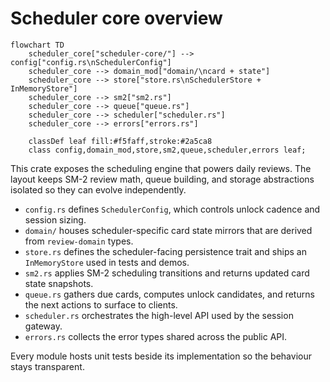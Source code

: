 # Scheduler core overview

```mermaid
flowchart TD
    scheduler_core["scheduler-core/"] --> config["config.rs\nSchedulerConfig"]
    scheduler_core --> domain_mod["domain/\ncard + state"]
    scheduler_core --> store["store.rs\nSchedulerStore + InMemoryStore"]
    scheduler_core --> sm2["sm2.rs"]
    scheduler_core --> queue["queue.rs"]
    scheduler_core --> scheduler["scheduler.rs"]
    scheduler_core --> errors["errors.rs"]

    classDef leaf fill:#f5faff,stroke:#2a5ca8
    class config,domain_mod,store,sm2,queue,scheduler,errors leaf;
```

This crate exposes the scheduling engine that powers daily reviews. The layout keeps SM-2 review math, queue building, and storage abstractions isolated so they can evolve independently.

* `config.rs` defines `SchedulerConfig`, which controls unlock cadence and session sizing.
* `domain/` houses scheduler-specific card state mirrors that are derived from `review-domain` types.
* `store.rs` defines the scheduler-facing persistence trait and ships an `InMemoryStore` used in tests and demos.
* `sm2.rs` applies SM-2 scheduling transitions and returns updated card state snapshots.
* `queue.rs` gathers due cards, computes unlock candidates, and returns the next actions to surface to clients.
* `scheduler.rs` orchestrates the high-level API used by the session gateway.
* `errors.rs` collects the error types shared across the public API.

Every module hosts unit tests beside its implementation so the behaviour stays transparent.
